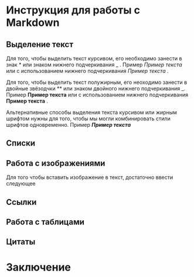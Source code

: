 # Инструкция для работы с Markdown


## Выделение текст

Для того, чтобы выделить текст курсивом, его необходимо занести в знак * или знаком нижнего подчеркивания _ . Пример *Пример текста* или с использованием нижнего подчеркивания _Пример текста_ .

Для того, чтобы выделить текст полужирным, его неоходимо занести в двойные звёзодчки ** или знаком двойного нижнего подчеркивания _. Пример **Пример текста** или с использованием нижнего подчеркивания __Пример текста__ .

Альтернативные способы выделения текста курсивом или жирным шрифтом нужны для того, чтобы мы могли комбинировать стили шрифтов одновременно. Пример *__Пример текста__*

## Списки


## Работа с изображениями

Для того чтобы вставить изображение в текст, достаточно ввести следующее ![]()

## Ссылки


## Работа с таблицами  


## Цитаты


# Заключение

